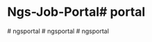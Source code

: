 # Ngs-Job-Portal# portal
#   n g s p o r t a l  
 #   n g s p o r t a l  
 #   n g s p o r t a l  
 